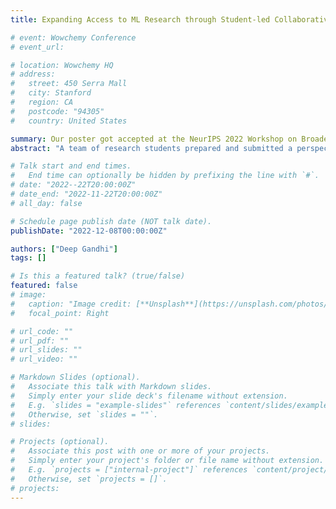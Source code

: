 ```yaml
---
title: Expanding Access to ML Research through Student-led Collaboratives

# event: Wowchemy Conference
# event_url:

# location: Wowchemy HQ
# address:
#   street: 450 Serra Mall
#   city: Stanford
#   region: CA
#   postcode: "94305"
#   country: United States

summary: Our poster got accepted at the NeurIPS 2022 Workshop on Broadening Research Collaborations
abstract: "A team of research students prepared and submitted a perspective paper which was accepted as a poster at NeurIPS 2022 Workshop on Broadening Research Collaborations. The paper can be viewed [here](https://openreview.net/forum?id=YBk2jG7MEaX)."

# Talk start and end times.
#   End time can optionally be hidden by prefixing the line with `#`.
# date: "2022--22T20:00:00Z"
# date_end: "2022-11-22T20:00:00Z"
# all_day: false

# Schedule page publish date (NOT talk date).
publishDate: "2022-12-08T00:00:00Z"

authors: ["Deep Gandhi"]
tags: []

# Is this a featured talk? (true/false)
featured: false
# image:
#   caption: "Image credit: [**Unsplash**](https://unsplash.com/photos/bzdhc5b3Bxs)"
#   focal_point: Right

# url_code: ""
# url_pdf: ""
# url_slides: ""
# url_video: ""

# Markdown Slides (optional).
#   Associate this talk with Markdown slides.
#   Simply enter your slide deck's filename without extension.
#   E.g. `slides = "example-slides"` references `content/slides/example-slides.md`.
#   Otherwise, set `slides = ""`.
# slides:

# Projects (optional).
#   Associate this post with one or more of your projects.
#   Simply enter your project's folder or file name without extension.
#   E.g. `projects = ["internal-project"]` references `content/project/deep-learning/index.md`.
#   Otherwise, set `projects = []`.
# projects:
---
```


<!-- Slides can be added in a few ways:

- **Create** slides using Wowchemy's [_Slides_](https://wowchemy.com/docs/managing-content/#create-slides) feature and link using `slides` parameter in the front matter of the talk file
- **Upload** an existing slide deck to `static/` and link using `url_slides` parameter in the front matter of the talk file
- **Embed** your slides (e.g. Google Slides) or presentation video on this page using [shortcodes](https://wowchemy.com/docs/writing-markdown-latex/).

Further event details, including page elements such as image galleries, can be added to the body of this page. -->
